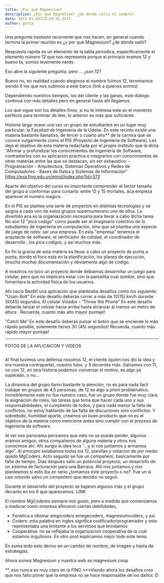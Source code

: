 ```yaml
---
title: ¿Por qué Magnesium?
description: ¿Por qué Magnesium? ¿De dónde salio el nombre?
date: 2021-01-05T23:29:55.247Z
author: gonza
---
```

Una pregunta bastaste recurrente que nos hacen, en general cuando termina la primer reunión es ¿y por qué Magnesium? ¿de dónde salió?

Respuesta rapida es un elemento de la tabla periodica, especificamente el elemento número 12 que nos representa porque al principio eramos 12 y bueno ta, somos levemente nerds. 

Eso abre la siguiente pregunta, pero ... ¿son 12? 

Bueno no, en realidad cuando elegimos el nombre fuimos 12,  terminamos siendo 6 los que nos subimos a este barco (link a quienes somos)

Dependiendo nuestros tiempos, los del cliente y las ganas, este dialogo continua con más detalles pero en general hasta ahi llegamos.

Los que sigue son los detalles finos, si no te interesa este es el momento perfecto para terminar de leer, lo anterior es más que suficiente.

Historia larga: erase una vez un grupo de estudiantes en un lugar muy particular: la Facultad de Ingenieria de la Udelar. 
En este recinto existe una materia bastante llamativa, de tercer o cuarto año\*\* de la carrera que se conoce vulgarmente como el PIS (Proyecto de Ingenieria de Software). 
Les dejo el objetivo de esta materia redactada por el propio instituto que la dicta 
	"Afirmar y profundizar los conocimientos de Ingeniería de Software, contrastarlos con su aplicación práctica e integrarlos con conocimientos de otras materias entre las que se destacan, sin ser exhaustivo:
 	- Programación
 	- Arquitectura, Sistemas Operativos y Redes de Computadores
	- Bases de Datos y Sistemas de Información" https://eva.fing.edu.uy/enrol/index.php?id=573

Aparte del objetivo del curso  es importante comprender el factor tamaño del grupo a conformar para cursarla: entre 12 y 15 mortales, aca empieza aparecer el numero magico.

En el PIS se plantea una serie de proyectos en distintas tecnologias y se asigna a cada uno de estos grupos supernumerario uno de ellos. Lo divertido aca es la organiazacion necesaria para llevar a cabo dicha tarea. No son 12 "pica codigo" como puede ser el imaginario colectivo de lo estudiantes de ingenieria en computación, sino que se plantea una especie de juego de roles: ser una empresa. En esta "empresa" tenemos el arquitecto de software,  el verificador de calidad, el coordinador de desarrollo , los pica codigos, y asi muchos más.

En fin la gracia de esta materia es llevar a cabo un proyecto de punta a punta, donde el foco esta en la planificación, los planes de ejecución, (mucha mucha) documentación y obviamente algo de codigo.

A nosotros no toco un proyecto donde debiamos desarrollar un juego para celular, pero que no implicara estar con la pantallita cual zombie, sino que fomentara la actividad fisica de los usuarios.

Ahi nacio BeatIt! una aplicación que planteaba desafios como los siguiente:
 “Usain Bolt” 
 	En este desafío deberás correr a más de 10(15) km/h durante 30(45) segundos.
 El celular Volador - “Throw the Phone” 
 	En este desafío deberás lanzar el celular hacia arriba hasta alcanzar al menos un metro de altura . Recuerda, cuanto más alto mayor puntaje!. 

“Catch Me”
En este desafío deberás pulsar el botón que se enciende lo más rápido posible, solamente tienes 30 (45) segundos!
Recuerda, cuanto más rápido mayor puntaje!

- - -

FOTOS DE LA APLICAICON Y VIDEOS

```

```

Al final tuvimos una defensa nosotros 12, el cliente (quien nos dio la idea y era nuestra contraparte), nuestro tutor, y 3 docentes más. Salvamos con 11, no con 12, en otra historia podemos conversar el motivo, es algo ya superado, o no...

La dinamica del grupo llamo bastante la atención, no es para nada facil trabajar en grupos de 4,5 personas, de 12 es algo a priori problematico. Increiblemente este no fue nuestro caso, fue un grupo donde fue muy clara la asignacion de roles, las tareas que tenia que hacer cada uno y sus responsabilidades, el cumpliento de todos, y para nada menor la falta de conflictos, no estoy hablando de las falta de discuciones sino conflictos. Y sobretodo, humildad aparte, creamos un buen producto que no es el objetivo de la materia como mencione antes sino cumplir con el proceso de ingenieria de software.

Al ver ese panorama pensamos que esto no se puede perder, algunos eramos amigos, otros compañeros de alguna materia y otros nos conocimos ahi. Ahi surgio la idea loca "...y si nos juntamos y armamos algo". Al principio estabamos todos los 12, planillas y votacion de por medio quedo MgCoders. Acto seguido se fue un compañero, basicamente por falta de tiempo.
Dias despues salio un potencial proyecto, un desarrollo de un sistema de facturación para una Barraca. Ahi nos juntamos y nos planteamos si esto iba en serio ¿tomamos este proyecto o no?. Fue un si casi rotundo salvo un compeñero que decidio no seguir.

Durante el desarrollo del proyecto se bajaron algunos más y el grupo decanto en los 6 que aparecemos. LINK

El nombre MgCoderes siempre nos gusto, pero a medida que comenzamos a madurar como empresa afloraron ciertas debilidades, 

* Fonetica e idioma:  emgicoders emegecoders, magnesiumcoders, y asi.
* Coders: esta palabra en ingles significa codificador/programador y esto representaba una limitante a los servicios que brindamos
* Cooperativa: no se reflejaba la organizacion cooperativa de la cual estamos orgullosos. En otro post explicamos mejor todo este tema.

En suma todo esto derivo en un cambio de nombre, de imagen  y hasta de estrategias.

Ahora somos Magnesium y nuestra web es magnesium.coop

**, eso nunca es muy claro en la FING
***Viendo ahora los desafios creo que nos falto poner que la empresa no se hace responsable de los daños :D